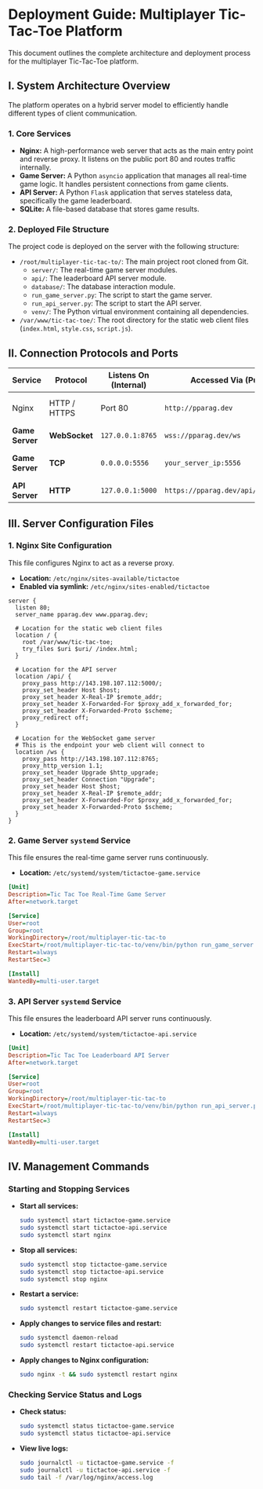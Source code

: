 # Deployment Guide: Multiplayer Tic-Tac-Toe Platform

This document outlines the complete architecture and deployment process for the multiplayer Tic-Tac-Toe platform.

## I. System Architecture Overview

The platform operates on a hybrid server model to efficiently handle different types of client communication.

### 1. Core Services

*   **Nginx:** A high-performance web server that acts as the main entry point and reverse proxy. It listens on the public port 80 and routes traffic internally.
*   **Game Server:** A Python `asyncio` application that manages all real-time game logic. It handles persistent connections from game clients.
*   **API Server:** A Python `Flask` application that serves stateless data, specifically the game leaderboard.
*   **SQLite:** A file-based database that stores game results.

### 2. Deployed File Structure

The project code is deployed on the server with the following structure:

*   `/root/multiplayer-tic-tac-to/`: The main project root cloned from Git.
    *   `server/`: The real-time game server modules.
    *   `api/`: The leaderboard API server module.
    *   `database/`: The database interaction module.
    *   `run_game_server.py`: The script to start the game server.
    *   `run_api_server.py`: The script to start the API server.
    *   `venv/`: The Python virtual environment containing all dependencies.
*   `/var/www/tic-tac-toe/`: The root directory for the static web client files (`index.html`, `style.css`, `script.js`).

## II. Connection Protocols and Ports

| Service         | Protocol      | Listens On (Internal) | Accessed Via (Public)                | Purpose                               |
|-----------------|---------------|-----------------------|--------------------------------------|---------------------------------------|
| Nginx           | HTTP / HTTPS  | Port 80               | `http://pparag.dev`                  | Main entry point, serves web client   |
| **Game Server** | **WebSocket** | `127.0.0.1:8765`      | `wss://pparag.dev/ws`                | Web Client Gameplay                   |
| **Game Server** | **TCP**       | `0.0.0.0:5556`        | `your_server_ip:5556`                | Native (Python/Android) Client Gameplay |
| **API Server**  | **HTTP**      | `127.0.0.1:5000`      | `https://pparag.dev/api/leaderboard` | Leaderboard Data                      |

## III. Server Configuration Files

### 1. Nginx Site Configuration

This file configures Nginx to act as a reverse proxy.

*   **Location:** `/etc/nginx/sites-available/tictactoe`
*   **Enabled via symlink:** `/etc/nginx/sites-enabled/tictactoe`

```nginx
server {
  listen 80;
  server_name pparag.dev www.pparag.dev;

  # Location for the static web client files
  location / {
    root /var/www/tic-tac-toe;
    try_files $uri $uri/ /index.html;
  }

  # Location for the API server
  location /api/ {
    proxy_pass http://143.198.107.112:5000/;
    proxy_set_header Host $host;
    proxy_set_header X-Real-IP $remote_addr;
    proxy_set_header X-Forwarded-For $proxy_add_x_forwarded_for;
    proxy_set_header X-Forwarded-Proto $scheme;
    proxy_redirect off;
  }

  # Location for the WebSocket game server
  # This is the endpoint your web client will connect to
  location /ws {
    proxy_pass http://143.198.107.112:8765;
    proxy_http_version 1.1;
    proxy_set_header Upgrade $http_upgrade;
    proxy_set_header Connection "Upgrade";
    proxy_set_header Host $host;
    proxy_set_header X-Real-IP $remote_addr;
    proxy_set_header X-Forwarded-For $proxy_add_x_forwarded_for;
    proxy_set_header X-Forwarded-Proto $scheme;
  }
}
```

### 2. Game Server `systemd` Service

This file ensures the real-time game server runs continuously.

*   **Location:** `/etc/systemd/system/tictactoe-game.service`

```ini
[Unit]
Description=Tic Tac Toe Real-Time Game Server
After=network.target

[Service]
User=root
Group=root
WorkingDirectory=/root/multiplayer-tic-tac-to
ExecStart=/root/multiplayer-tic-tac-to/venv/bin/python run_game_server.py
Restart=always
RestartSec=3

[Install]
WantedBy=multi-user.target
```

### 3. API Server `systemd` Service

This file ensures the leaderboard API server runs continuously.

*   **Location:** `/etc/systemd/system/tictactoe-api.service`

```ini
[Unit]
Description=Tic Tac Toe Leaderboard API Server
After=network.target

[Service]
User=root
Group=root
WorkingDirectory=/root/multiplayer-tic-tac-to
ExecStart=/root/multiplayer-tic-tac-to/venv/bin/python run_api_server.py
Restart=always
RestartSec=3

[Install]
WantedBy=multi-user.target
```

## IV. Management Commands

### Starting and Stopping Services

*   **Start all services:**
    ```bash
    sudo systemctl start tictactoe-game.service
    sudo systemctl start tictactoe-api.service
    sudo systemctl start nginx
    ```
*   **Stop all services:**
    ```bash
    sudo systemctl stop tictactoe-game.service
    sudo systemctl stop tictactoe-api.service
    sudo systemctl stop nginx
    ```
*   **Restart a service:**
    ```bash
    sudo systemctl restart tictactoe-game.service
    ```
*   **Apply changes to service files and restart:**
    ```bash
    sudo systemctl daemon-reload
    sudo systemctl restart tictactoe-api.service
    ```
*   **Apply changes to Nginx configuration:**
    ```bash
    sudo nginx -t && sudo systemctl restart nginx
    ```

### Checking Service Status and Logs

*   **Check status:**
    ```bash
    sudo systemctl status tictactoe-game.service
    sudo systemctl status tictactoe-api.service
    ```
*   **View live logs:**
    ```bash
    sudo journalctl -u tictactoe-game.service -f
    sudo journalctl -u tictactoe-api.service -f
    sudo tail -f /var/log/nginx/access.log
    ```